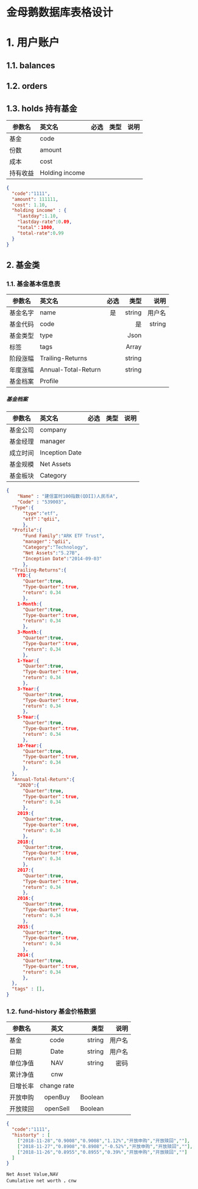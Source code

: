 # 金母鹅数据库表格设计

# 1. 用户账户

## 1.1. balances



## 1.2. orders



## 1.3. holds 持有基金



| 参数名        | 英文名           | 必选           | 类型  | 说明 |
| ------------- |:--------------|:-------------:| -----:| -----:|
| 基金 | code |   |   | |
| 份数 | amount  |   |   | |
| 成本 | cost |   |   | |
| 持有收益 | Holding income |   |   | |

```json
{  
  "code":"1111",
  "amount": 111111,
  "cost": 1.10,
  "holding income" : {
    "lastday":1.10,
    "lastday-rate":0.09,
    "total"：1000,
    "total-rate":0.99
  }
}
```




## 2. 基金类



### 1.1. 基金基本信息表

| 参数名        | 英文名           | 必选           | 类型  | 说明 |
| ------------- |:--------------|:-------------:| -----:| -----:|
| 基金名字 | name | 是  | string | 用户名 |
| 基金代码 | code |   | 是  | string |
| 基金类型 | type |   | Json | |
| 标签 | tags |   | Array | |
| 阶段涨幅 | Trailing-Returns |   | string | |
| 年度涨幅 | Annual-Total-Return |   | string | |
| 基金档案 | Profile |   |   | |

##### 基金档案

| 参数名        | 英文名           | 必选           | 类型  | 说明 |
| ------------- |:--------------|:-------------:| -----:| -----:|
| 基金公司 | company |   |   | |
| 基金经理 | manager |   |   | |
| 成立时间 | Inception Date |   |   | |
| 基金规模 | Net Assets |   |   | |
| 基金板块 | Category | | | |



```json
{
    "Name" : "建信富时100指数(QDII)人民币A",
    "Code" : "539003",
  "Type":{
      "type":"etf",
      "etf"："qdii",
      },
  "Profile":{
      "Fund Family":"ARK ETF Trust",
      "manager"："qdii",
      "Category":"Technology",
      "Net Assets":"5.27B",
      "Inception Date":"2014-09-03"
      },
  "Trailing-Returns":{
    YTD:{
      "Quarter":true,
      "Type-Quarter"：true,
      "return": 0.34
      },
    1-Month:{
      "Quarter":true,
      "Type-Quarter"：true,
      "return": 0.34
      },
    3-Month:{
      "Quarter":true,
      "Type-Quarter"：true,
      "return": 0.34
      },
    1-Year:{
      "Quarter":true,
      "Type-Quarter"：true,
      "return": 0.34
      },
    3-Year:{
      "Quarter":true,
      "Type-Quarter"：true,
      "return": 0.34
      },
    5-Year:{
      "Quarter":true,
      "Type-Quarter"：true,
      "return": 0.34
      },
    10-Year:{
      "Quarter":true,
      "Type-Quarter"：true,
      "return": 0.34
      },
  },
  "Annual-Total-Return":{
    "2020":{
      "Quarter":true,
      "Type-Quarter"：true,
      "return": 0.34
      },
    2019:{
      "Quarter":true,
      "Type-Quarter"：true,
      "return": 0.34
      },
    2018:{
      "Quarter":true,
      "Type-Quarter"：true,
      "return": 0.34
      },
    2017:{
      "Quarter":true,
      "Type-Quarter"：true,
      "return": 0.34
      },
    2016:{
      "Quarter":true,
      "Type-Quarter"：true,
      "return": 0.34
      },
    2015:{
      "Quarter":true,
      "Type-Quarter"：true,
      "return": 0.34
      },
    2014:{
      "Quarter":true,
      "Type-Quarter"：true,
      "return": 0.34
      },
  },
  "tags" : [],
}
```



### 1.2. fund-history 基金价格数据

| 参数名        | 英文         | 类型  | 说明 |
| ------------- |:-------------:| -----:| -----:|
| 基金  | code | string | 用户名 |
| 日期  | Date | string | 用户名 |
| 单位净值  | NAV | string | 密码 |
| 累计净值 | cnw |  |  |
| 日增长率 | change rate |  |  |
| 开放申购 | openBuy | Boolean| |
| 开放赎回 | openSell | Boolean| |

```json
{  
  "code":"1111",
  "historty" : [
    ["2018-11-28","0.9008","0.9008","1.12%","开放申购","开放赎回",""],   
    ["2018-11-27","0.8908","0.8908","-0.52%","开放申购","开放赎回",""],
    ["2018-11-26","0.8955","0.8955","0.39%","开放申购","开放赎回",""]
  ]
}
```

```
Net Asset Value,NAV
Cumulative net worth ，cnw
```